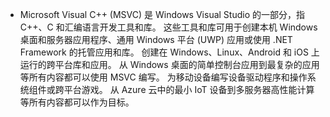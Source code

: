 * Microsoft Visual C++ (MSVC) 是 Windows Visual Studio 的一部分，指 C++、C 和汇编语言开发工具和库。 这些工具和库可用于创建本机 Windows 桌面和服务器应用程序、通用 Windows 平台 (UWP) 应用或使用 .NET Framework 的托管应用和库。 创建在 Windows、Linux、Android 和 iOS 上运行的跨平台库和应用。 从 Windows 桌面的简单控制台应用到最复杂的应用等所有内容都可以使用 MSVC 编写。 为移动设备编写设备驱动程序和操作系统组件或跨平台游戏。 从 Azure 云中的最小 IoT 设备到多服务器高性能计算等所有内容都可以作为目标。